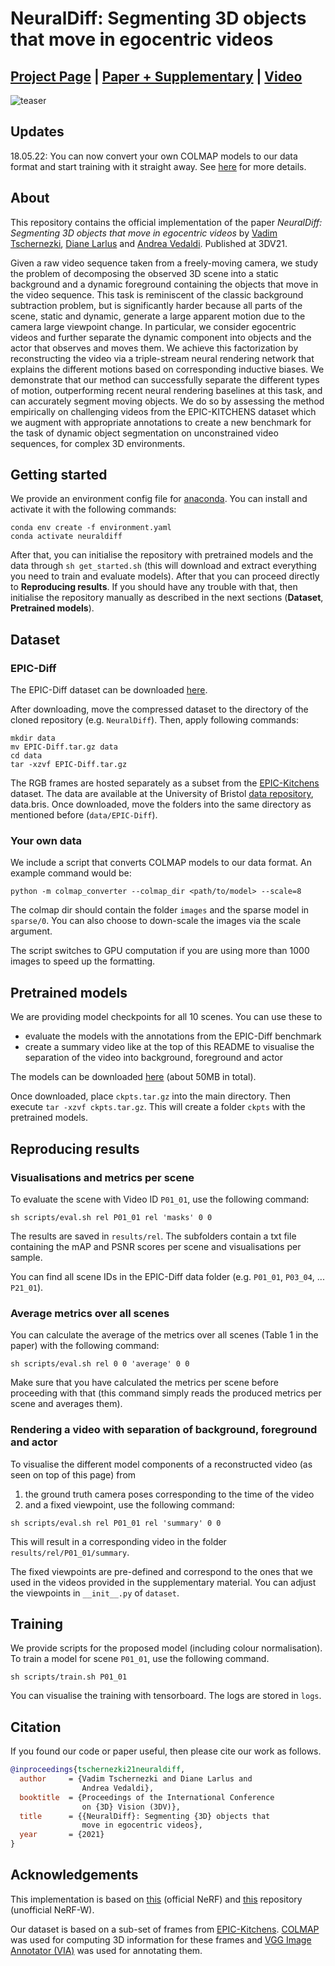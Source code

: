 
# NeuralDiff: Segmenting 3D objects that move in egocentric videos

## [Project Page](https://www.robots.ox.ac.uk/~vadim/neuraldiff/) | [Paper + Supplementary](https://www.robots.ox.ac.uk/~vgg/publications/2021/Tschernezki21/tschernezki21.pdf) | [Video](https://www.youtube.com/watch?v=0J98WqHMSm4)

![teaser](https://user-images.githubusercontent.com/12436822/147008441-f294a1e1-1de6-4ee1-b7c0-9872cac4f953.gif)

## Updates

18.05.22: You can now convert your own COLMAP models to our data format and start training with it straight away. See [here](https://github.com/dichotomies/NeuralDiff#your-own-data) for more details.

## About

This repository contains the official implementation of the paper *NeuralDiff: Segmenting 3D objects that move in egocentric videos* by [Vadim Tschernezki](https://github.com/dichotomies), [Diane Larlus](https://dlarlus.github.io/) and [Andrea Vedaldi](https://www.robots.ox.ac.uk/~vedaldi/). Published at 3DV21.

Given a raw video sequence taken from a freely-moving camera, we study the problem of decomposing the observed 3D scene into a static background and a dynamic foreground containing the objects that move in the video sequence. This task is reminiscent of the classic background subtraction problem, but is significantly harder because all parts of the scene, static and dynamic, generate a large apparent motion due to the camera large viewpoint change. In particular, we consider egocentric videos and further separate the dynamic component into objects and the actor that observes and moves them. We achieve this factorization by reconstructing the video via a triple-stream neural rendering network that explains the different motions based on corresponding inductive biases. We demonstrate that our method can successfully separate the different types of motion, outperforming recent neural rendering baselines at this task, and can accurately segment moving objects. We do so by assessing the method empirically on challenging videos from the EPIC-KITCHENS dataset which we augment with appropriate annotations to create a new benchmark for the task of dynamic object segmentation on unconstrained video sequences, for complex 3D environments.

## Getting started

We provide an environment config file for [anaconda](https://www.anaconda.com/). You can install and activate it with the following commands:

```
conda env create -f environment.yaml
conda activate neuraldiff
```

After that, you can initialise the repository with pretrained models and the data through `sh get_started.sh` (this will download and extract everything you need to train and evaluate models). After that you can proceed directly to **Reproducing results**. If you should have any trouble with that, then initialise the repository manually as described in the next sections (**Dataset**, **Pretrained models**).

## Dataset

### EPIC-Diff

The EPIC-Diff dataset can be downloaded [here](https://www.robots.ox.ac.uk/~vadim/neuraldiff/release/EPIC-Diff-annotations.tar.gz).

After downloading, move the compressed dataset to the directory of the cloned repository (e.g. `NeuralDiff`). Then, apply following commands:

```
mkdir data
mv EPIC-Diff.tar.gz data
cd data
tar -xzvf EPIC-Diff.tar.gz
```

The RGB frames are hosted separately as a subset from the [EPIC-Kitchens](https://epic-kitchens.github.io/2022) dataset. The data are available at the University of Bristol [data repository](https://doi.org/10.5523/bris.296c4vv03j7lb2ejq3874ej3vm), data.bris. Once downloaded, move the folders into the same directory as mentioned before (`data/EPIC-Diff`).

### Your own data

We include a script that converts COLMAP models to our data format. An example command would be:

```
python -m colmap_converter --colmap_dir <path/to/model> --scale=8
```

The colmap dir should contain the folder `images` and the sparse model in `sparse/0`. You can also choose to down-scale the images via the scale argument.

The script switches to GPU computation if you are using more than 1000 images to speed up the formatting.

## Pretrained models

We are providing model checkpoints for all 10 scenes. You can use these to
- evaluate the models with the annotations from the EPIC-Diff benchmark
- create a summary video like at the top of this README to visualise the separation of the video into background, foreground and actor

The models can be downloaded [here](https://www.robots.ox.ac.uk/~vadim/neuraldiff/release/ckpts.tar.gz) (about 50MB in total).

Once downloaded, place `ckpts.tar.gz` into the main directory. Then execute `tar -xzvf ckpts.tar.gz`. This will create a folder `ckpts` with the pretrained models.

## Reproducing results

### Visualisations and metrics per scene

To evaluate the scene with Video ID `P01_01`, use the following command:

```
sh scripts/eval.sh rel P01_01 rel 'masks' 0 0
```

The results are saved in `results/rel`. The subfolders contain a txt file containing the mAP and PSNR scores per scene and visualisations per sample.

You can find all scene IDs in the EPIC-Diff data folder (e.g. `P01_01`, `P03_04`, ... `P21_01`).

### Average metrics over all scenes

You can calculate the average of the metrics over all scenes (Table 1 in the paper) with the following command:

```
sh scripts/eval.sh rel 0 0 'average' 0 0
```

Make sure that you have calculated the metrics per scene before proceeding with that (this command simply reads the produced metrics per scene and averages them).

### Rendering a video with separation of background, foreground and actor

To visualise the different model components of a reconstructed video (as seen on top of this page) from
1) the ground truth camera poses corresponding to the time of the video
2) and a fixed viewpoint,
use the following command:

```
sh scripts/eval.sh rel P01_01 rel 'summary' 0 0
```

This will result in a corresponding video in the folder `results/rel/P01_01/summary`.

The fixed viewpoints are pre-defined and correspond to the ones that we used in the videos provided in the supplementary material. You can adjust the viewpoints in `__init__.py` of `dataset`.

## Training

We provide scripts for the proposed model (including colour normalisation). To train a model for scene `P01_01`, use the following command.

```
sh scripts/train.sh P01_01
```

You can visualise the training with tensorboard. The logs are stored in `logs`.

## Citation

If you found our code or paper useful, then please cite our work as follows.

```bibtex
@inproceedings{tschernezki21neuraldiff,
  author     = {Vadim Tschernezki and Diane Larlus and
                Andrea Vedaldi},
  booktitle  = {Proceedings of the International Conference
                on {3D} Vision (3DV)},
  title      = {{NeuralDiff}: Segmenting {3D} objects that
                move in egocentric videos},
  year       = {2021}
}
```

## Acknowledgements

This implementation is based on [this](https://github.com/bmild/nerf) (official NeRF) and [this](https://github.com/kwea123/nerf_pl/tree/nerfw) repository (unofficial NeRF-W).

Our dataset is based on a sub-set of frames from [EPIC-Kitchens](https://epic-kitchens.github.io/2022). [COLMAP](https://colmap.github.io) was used for computing 3D information for these frames and [VGG Image Annotator (VIA)](https://www.robots.ox.ac.uk/~vgg/software/via/) was used for annotating them.

